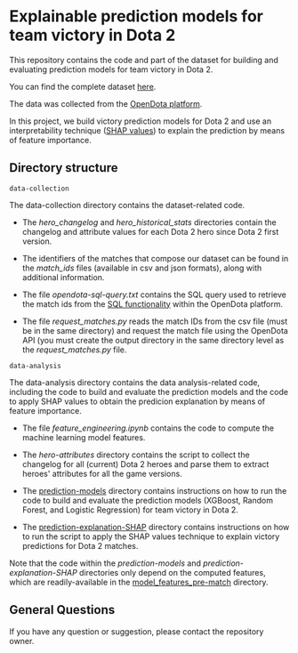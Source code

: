 # Explainable prediction models for team victory in Dota 2


This repository contains the code and part of the dataset for building and evaluating prediction models for team victory in Dota 2.

You can find the complete dataset [here](http://doi.org/10.5281/zenodo.3890315).

The data was collected from the [OpenDota platform](https://www.opendota.com/).

In this project, we build victory prediction models for Dota 2 and use an interpretability technique ([SHAP values](http://papers.nips.cc/paper/7062-a-unified-approach-to-interpreting-model-predictions.pdf)) to explain the prediction by means of feature importance.


## Directory structure

`data-collection`

The data-collection directory contains the dataset-related code.

* The *hero_changelog* and *hero_historical_stats* directories contain the changelog and attribute values for each Dota 2 hero since Dota 2 first version.

* The identifiers of the matches that compose our dataset can be found in the *match_ids* files (available in csv and json formats), along with additional information.

* The file *opendota-sql-query.txt* contains the SQL query used to retrieve the match ids from the [SQL functionality](https://www.opendota.com/explorer) within the OpenDota platform.

* The file *request_matches.py* reads the match IDs from the csv file (must be in the same directory) and request the match file using the OpenDota API (you must create the output directory in the same directory level as the *request_matches.py* file.  


`data-analysis`

The data-analysis directory contains the data analysis-related code, including the code to build and evaluate the prediction models and the code to apply SHAP values to obtain the predicion explanation by means of feature importance.

* The file *feature_engineering.ipynb* contains the code to compute the machine learning model features.

* The *hero-attributes* directory contains the script to collect the changelog for all (current) Dota 2 heroes and parse them to extract heroes' attributes for all the game versions.

* The [prediction-models](data-analysis/prediction-models/) directory contains instructions on how to run the code to build and evaluate the prediction models (XGBoost, Random Forest, and Logistic Regression) for team victory in Dota 2.

* The [prediction-explanation-SHAP](data-analysis/prediction-explanation-SHAP/) directory contains instructions on how to run the script to apply the SHAP values technique to explain victory predictions for Dota 2 matches.

Note that the code within the *prediction-models* and *prediction-explanation-SHAP* directories only depend on the computed features, which are readily-available in the [model_features_pre-match](data-analysis/prediction-models/model_features_pre-match/) directory.


## General Questions

If you have any question or suggestion, please contact the repository owner.
